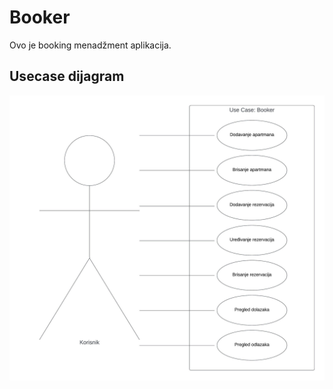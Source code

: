 # Booker
Ovo je booking menadžment aplikacija. 

## Usecase dijagram
![alt text](https://github.com/NikaAK47/Booker/blob/main/Booker.jpeg)
